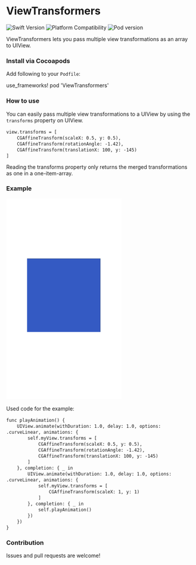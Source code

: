 # ViewTransformers

![Swift Version](https://img.shields.io/badge/swift-3.2-orange.svg "Swift 3.2")
![Platform Compatibility](https://img.shields.io/badge/platform-ios-lightgrey.svg "Platform iOS")
![Pod version](https://img.shields.io/badge/pod-v1.1.0-blue.svg "Pod version 0.0.1")

ViewTransformers lets you pass multiple view transformations as an array to UIView.


### Install via Cocoapods

Add following to your `Podfile`:

use_frameworks!
pod 'ViewTransformers'


### How to use

You can easily pass multiple view transformations to a UIView by using the `transforms` property on UIView.

    view.transforms = [
        CGAffineTransform(scaleX: 0.5, y: 0.5),
        CGAffineTransform(rotationAngle: -1.42),
        CGAffineTransform(translationX: 100, y: -145)
    ]

Reading the transforms property only returns the merged transformations as one in a one-item-array.


### Example

![alt text](https://github.com/truffls/view-transformers-ios/raw/master/readme-images/example.gif "Example")

Used code for the example:

    func playAnimation() {
        UIView.animate(withDuration: 1.0, delay: 1.0, options: .curveLinear, animations: {
            self.myView.transforms = [
                CGAffineTransform(scaleX: 0.5, y: 0.5),
                CGAffineTransform(rotationAngle: -1.42),
                CGAffineTransform(translationX: 100, y: -145)
            ]
        }, completion: { _ in
            UIView.animate(withDuration: 1.0, delay: 1.0, options: .curveLinear, animations: {
                self.myView.transforms = [
                    CGAffineTransform(scaleX: 1, y: 1)
                ]
            }, completion: { _ in
                self.playAnimation()
            })
        })
    }


### Contribution

Issues and pull requests are welcome!
